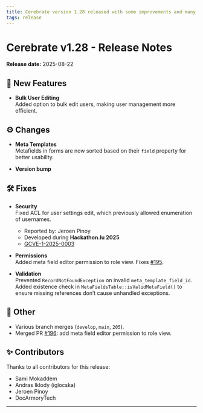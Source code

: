 ```yaml
---
title: Cerebrate version 1.28 released with some improvements and many bugs fixed
tags: release 
---
```


# Cerebrate v1.28 - Release Notes
**Release date:** 2025-08-22

## 🚀 New Features
- **Bulk User Editing**  
  Added option to bulk edit users, making user management more efficient.  

## ⚙️ Changes
- **Meta Templates**  
  Metafields in forms are now sorted based on their `field` property for better usability.  

- **Version bump**  

## 🛠 Fixes
- **Security**  
  Fixed ACL for user settings edit, which previously allowed enumeration of usernames.  
  - Reported by: Jeroen Pinoy  
  - Developed during **Hackathon.lu 2025** 
  - [GCVE-1-2025-0003](https://vulnerability.circl.lu/vuln/gcve-1-2025-0003) 

- **Permissions**  
  Added meta field editor permission to role view. Fixes [#195](https://github.com/cerebrate-project/cerebrate/issues/195).  

- **Validation**  
  Prevented `RecordNotFoundException` on invalid `meta_template_field_id`.  
  Added existence check in `MetaFieldsTable::isValidMetaField()` to ensure missing references don’t cause unhandled exceptions.  


## 🔧 Other
- Various branch merges (`develop`, `main`, `205`).  
- Merged PR [#196](https://github.com/cerebrate-project/cerebrate/pull/196): add meta field editor permission to role view.  

## ✨ Contributors

Thanks to all contributors for this release:
- Sami Mokaddem  
- Andras Iklody (iglocska)  
- Jeroen Pinoy  
- DocArmoryTech  

---

